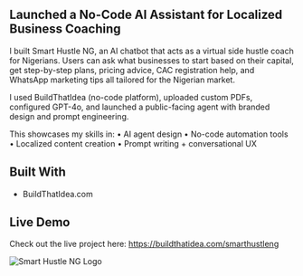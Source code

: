 ## Launched a No-Code AI Assistant for Localized Business Coaching
I built Smart Hustle NG, an AI chatbot that acts as a virtual side hustle coach for Nigerians.
Users can ask what businesses to start based on their capital, get step-by-step plans, pricing advice, CAC registration help, and WhatsApp marketing tips all tailored for the Nigerian market.

I used BuildThatIdea (no-code platform), uploaded custom PDFs, configured GPT-4o, and launched a public-facing agent with branded design and prompt engineering.

This showcases my skills in:
• AI agent design
• No-code automation tools
• Localized content creation
• Prompt writing + conversational UX

## Built With
- BuildThatIdea.com

## Live Demo
Check out the live project here: https://buildthatidea.com/smarthustleng

![Smart Hustle NG Logo](./main/ChatGPT%20Image%20Jul%202%2C%202025%2C%2005_49_27%20PM.png)
